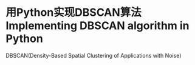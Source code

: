 # 用Python实现DBSCAN算法 Implementing DBSCAN algorithm in Python

DBSCAN(Density-Based Spatial Clustering of Applications with Noise)
